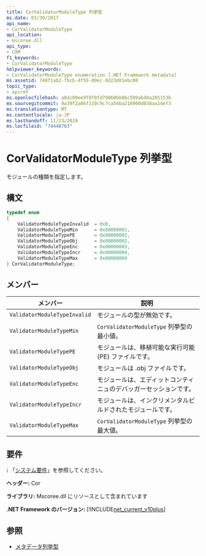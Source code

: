 ```yaml
---
title: CorValidatorModuleType 列挙型
ms.date: 03/30/2017
api_name:
- CorValidatorModuleType
api_location:
- mscoree.dll
api_type:
- COM
f1_keywords:
- CorValidatorModuleType
helpviewer_keywords:
- CorValidatorModuleType enumeration [.NET Framework metadata]
ms.assetid: 748f1ab2-fbcb-4f55-89ec-8d23d81ebc80
topic_type:
- apiref
ms.openlocfilehash: a8dc09ee9f0f0fd79060bb86c599ab40a285153b
ms.sourcegitcommit: 9a39f2a06f110c9c7ca54ba216900d038aa14ef3
ms.translationtype: MT
ms.contentlocale: ja-JP
ms.lasthandoff: 11/23/2019
ms.locfileid: "74448763"
---
```

# <a name="corvalidatormoduletype-enumeration"></a>CorValidatorModuleType 列挙型
モジュールの種類を指定します。  
  
## <a name="syntax"></a>構文  
  
```cpp  
typedef enum  
{  
    ValidatorModuleTypeInvalid  = 0x0,  
    ValidatorModuleTypeMin      = 0x00000001,  
    ValidatorModuleTypePE       = 0x00000001,  
    ValidatorModuleTypeObj      = 0x00000002,  
    ValidatorModuleTypeEnc      = 0x00000003,  
    ValidatorModuleTypeIncr     = 0x00000004,  
    ValidatorModuleTypeMax      = 0x00000004  
} CorValidatorModuleType;  
```  
  
## <a name="members"></a>メンバー  
  
|メンバー|説明|  
|------------|-----------------|  
|`ValidatorModuleTypeInvalid`|モジュールの型が無効です。|  
|`ValidatorModuleTypeMin`|`CorValidatorModuleType` 列挙型の最小値。|  
|`ValidatorModuleTypePE`|モジュールは、移植可能な実行可能 (PE) ファイルです。|  
|`ValidatorModuleTypeObj`|モジュールは .obj ファイルです。|  
|`ValidatorModuleTypeEnc`|モジュールは、エディットコンティニュのデバッガーセッションです。|  
|`ValidatorModuleTypeIncr`|モジュールは、インクリメンタルビルドされたモジュールです。|  
|`ValidatorModuleTypeMax`|`CorValidatorModuleType` 列挙型の最大値。|  
  
## <a name="requirements"></a>要件  
 **:** 「[システム要件](../../../../docs/framework/get-started/system-requirements.md)」を参照してください。  
  
 **ヘッダー:** Cor  
  
 **ライブラリ:** Mscoree.dll にリソースとして含まれています  
  
 **.NET Framework のバージョン:** [!INCLUDE[net_current_v10plus](../../../../includes/net-current-v10plus-md.md)]  
  
## <a name="see-also"></a>参照

- [メタデータ列挙型](../../../../docs/framework/unmanaged-api/metadata/metadata-enumerations.md)
